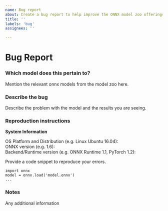 ```yaml
---
name: Bug report
about: Create a bug report to help improve the ONNX model zoo offerings.
title: ''
labels: 'bug'
assignees: ''

---
```

# Bug Report

### Which model does this pertain to?
Mention the relevant onnx models from the model zoo here.

### Describe the bug
Describe the problem with the model and the results you are seeing.

### Reproduction instructions

**System Information**  

OS Platform and Distribution (e.g. Linux Ubuntu 16.04):  
ONNX version (e.g. 1.6):  
Backend/Runtime version (e.g. ONNX Runtime 1.1, PyTorch 1.2):  

Provide a code snippet to reproduce your errors.
```
import onnx
model = onnx.load('model.onnx')
...
```

### Notes
Any additional information

